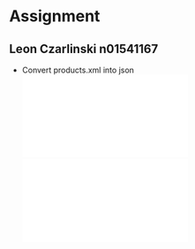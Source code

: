 # Assignment
## Leon Czarlinski n01541167

- Convert products.xml into json​
![href](../assignments/assignmentProducts.xml) <!--This is the XML files-->
![href](../assignments/assignmentProducts.json) <!--This is the JSON file-->